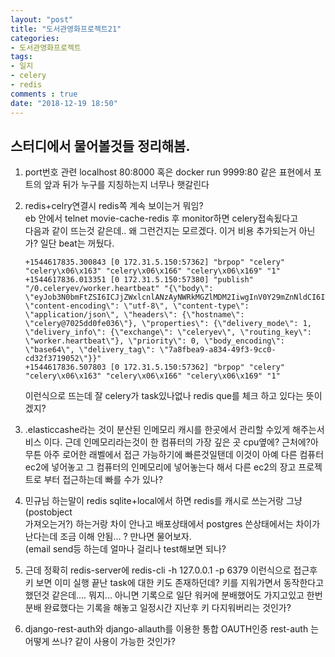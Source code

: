 ```yaml
---
layout: "post"
title: "도서관영화프로젝트21"    
categories:  
- 도서관영화프로젝트      
tags:  
- 일지      
- celery   
- redis 
comments : true    
date: "2018-12-19 18:50"  
---              
```

## 스터디에서 물어볼것들 정리해봄.   


  
1. port번호 관련 
    localhost 80:8000 혹은
    docker run 9999:80 같은 표현에서 포트의 앞과 뒤가 누구를 지칭하는지 너무나 햇갈린다

2. redis+celry연결시 redis쪽 계속 보이는거 뭐임?  
    eb 안에서 telnet movie-cache-redis 후 monitor하면 celery접속됬다고   
    다음과 같이 뜨는것 같은데.. 왜 그런건지는 모르겠다.
    이거 비용 추가되는거 아닌가? 일단 beat는 꺼뒀다.
    ```
    +1544617835.300843 [0 172.31.5.150:57362] "brpop" "celery" "celery\x06\x163" "celery\x06\x166" "celery\x06\x169" "1"
    +1544617836.013351 [0 172.31.5.150:57380] "publish" "/0.celeryev/worker.heartbeat" "{\"body\": \"eyJob3N0bmFtZSI6ICJjZWxlcnlANzAyNWRkMGZlMDM2IiwgInV0Y29mZnNldCI6IDAsICJwaWQiOiA5LCAiY2xvY2siOiAyMTEwLCAiZnJlcSI6IDIuMCwgImFjdGl2ZSI6IDAsICJwcm9jZXNzZWQiOiAxLCAibG9hZGF2ZyI6IFswLjAsIDAuMDgsIDAuMDhdLCAic3dfaWRlbnQiOiAicHktY2VsZXJ5IiwgInN3X3ZlciI6ICI0LjIuMSIsICJzd19zeXMiOiAiTGludXgiLCAidGltZXN0YW1wIjogMTU0NDYxNzgzNi4wMTI3ODUyLCAidHlwZSI6ICJ3b3JrZXItaGVhcnRiZWF0In0=\", \"content-encoding\": \"utf-8\", \"content-type\": \"application/json\", \"headers\": {\"hostname\": \"celery@7025dd0fe036\"}, \"properties\": {\"delivery_mode\": 1, \"delivery_info\": {\"exchange\": \"celeryev\", \"routing_key\": \"worker.heartbeat\"}, \"priority\": 0, \"body_encoding\": \"base64\", \"delivery_tag\": \"7a8fbea9-a834-49f3-9cc0-cd32f3719052\"}}"
    +1544617836.507803 [0 172.31.5.150:57362] "brpop" "celery" "celery\x06\x163" "celery\x06\x166" "celery\x06\x169" "1"  
    ```
    이런식으로 뜨는데 잘 celery가 task있나없나 redis que를 체크 하고 있다는 뜻이겠지?



3. .elasticcashe라는 것이 분산된 인메모리 캐시를 한곳에서 관리할 수있게 해주는서비스 이다.
    근데 인메모리라는것이 한 컴퓨터의 가장 깊은 곳 cpu옆에? 근처에?아무튼 아주 로어한   래벨에서 접근 가능하기에 빠른것일탠데 이것이 아예 다른 컴퓨터 ec2에 넣어놓고 그   컴퓨터의 인메모리에 넣어놓는다 해서 다른 ec2의 장고 프로젝트로 부터 접근하는데 빠를   수가 있나?


4. 민규님 하는말이 redis sqlite+local에서 하면 redis를 캐시로 쓰는거랑 그냥 (postobject  
    가져오는거?) 하는거랑 차이 안나고 배포상태에서 postgres 쓴상태에서는 차이가 난다는데 조금 이해 안됨... ? 만나면 물어보자.  
    (email send등 하는데 얼마나 걸리나 test해보면 되나?    

5. 근데 정확히 redis-server에 redis-cli -h 127.0.0.1 -p 6379 이런식으로 접근후 키 보면        이미 실행 끝난 task에 대한 키도 존재하던데?
    키를 지워가면서 동작한다고 했던것 같은데.... 뭐지...
    아니면 기록으로 일단 워커에 분배했어도 가지고있고 한번 분배 완료했다는 기록을 해놓고
    일정시간 지난후 키 다지워버리는 것인가?

6. django-rest-auth와 django-allauth를 이용한 통합 OAUTH인증
    rest-auth 는 어떻게 쓰나?
    같이 사용이 가능한 것인가?



